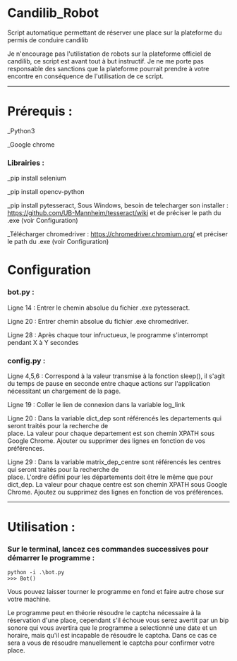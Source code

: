 # Candilib_Robot
Script automatique permettant de réserver une place sur la plateforme du permis de conduire candilib

Je n'encourage pas l'utilistation de robots sur la plateforme officiel de candilib, ce script est avant tout à but instructif.
Je ne me porte pas responsable des sanctions que la plateforme pourrait prendre à votre encontre en conséquence de l'utilisation de ce script.

___________________________________________________

<h1>Prérequis :</h1>
 _Python3
 
 _Google chrome
<h3>Librairies :</h3>
 
   _pip install selenium
 
   _pip install opencv-python
 
   _pip install pytesseract, Sous Windows, besoin de telecharger son installer : https://github.com/UB-Mannheim/tesseract/wiki et de préciser le path du .exe (voir Configuration)
  
  _Télécharger chromedriver : https://chromedriver.chromium.org/ et préciser le path du .exe (voir Configuration)
  
 <h1>Configuration</h1>
    
   <h3>bot.py :</h3>
    
   Ligne 14 : Entrer le chemin absolue du fichier .exe pytesseract.
    
   Ligne 20 : Entrer chemin absolue du fichier .exe chromedriver.
   
   Ligne 28 : Après chaque tour infructueux, le programme s'interrompt pendant X à Y secondes
    
   <h3>config.py :</h3>
    
   Ligne 4,5,6 : Correspond à la valeur transmise à la fonction sleep(), il s'agit du temps de pause en seconde entre chaque actions sur l'application nécessitant un chargement de la page.
    
   Ligne 19 : Coller le lien de connexion dans la variable log_link
    
   Ligne 20 : Dans la variable dict_dep sont référencés les departements qui seront traités pour la recherche de   
              place. La valeur pour chaque departement est son chemin XPATH sous Google Chrome. Ajouter ou supprimer des lignes en fonction de vos préférences. 
    
   Ligne 29 :  Dans la variable matrix_dep_centre sont référencés les centres qui seront traités pour la recherche de   
              place. L'ordre défini pour les départements doit être le même que pour dict_dep. La valeur pour chaque centre est son chemin XPATH sous Google Chrome. Ajoutez ou supprimez des lignes en fonction de vos préférences.
___________________________________________________

<h1>Utilisation :</h1>
<h3>Sur le terminal, lancez ces commandes successives pour démarrer le programme :</h3>

    python -i .\bot.py
    >>> Bot()
Vous pouvez laisser tourner le programme en fond et faire autre chose sur votre machine.

Le programme peut en théorie résoudre le captcha nécessaire à la réservation d'une place, cependant s'il échoue vous serez avertit par un bip sonore qui vous avertira que le programme a selectionné une date et un horaire, mais qu'il est incapable de résoudre le captcha. Dans ce cas ce sera a vous de résoudre manuellement le captcha pour confirmer votre place.
